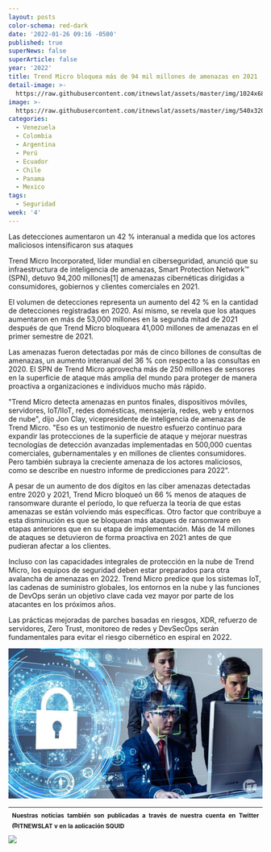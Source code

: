 ```yaml
---
layout: posts
color-schema: red-dark
date: '2022-01-26 09:16 -0500'
published: true
superNews: false
superArticle: false
year: '2022'
title: Trend Micro bloquea más de 94 mil millones de amenazas en 2021
detail-image: >-
  https://raw.githubusercontent.com/itnewslat/assets/master/img/1024x680/estrategia-de-seguridad-g.jpg
image: >-
  https://raw.githubusercontent.com/itnewslat/assets/master/img/540x320/estrategia-de-seguridad-p.jpg
categories:
  - Venezuela
  - Colombia
  - Argentina
  - Perú
  - Ecuador
  - Chile
  - Panama
  - Mexico
tags:
  - Seguridad
week: '4'
---
```

Las detecciones aumentaron un 42 % interanual a medida que los actores maliciosos intensificaron sus ataques

Trend Micro Incorporated, líder mundial en ciberseguridad, anunció que su infraestructura de inteligencia de amenazas, Smart Protection Network™ (SPN), detuvo 94,200 millones[1] de amenazas cibernéticas dirigidas a consumidores, gobiernos y clientes comerciales en 2021.
 
El volumen de detecciones representa un aumento del 42 % en la cantidad de detecciones registradas en 2020. Así mismo, se revela que los ataques aumentaron en más de 53,000 millones en la segunda mitad de 2021 después de que Trend Micro bloqueara 41,000 millones de amenazas en el primer semestre de 2021.
 
Las amenazas fueron detectadas por más de cinco billones de consultas de amenazas, un aumento interanual del 36 % con respecto a las consultas en 2020. El SPN de Trend Micro aprovecha más de 250 millones de sensores en la superficie de ataque más amplia del mundo para proteger de manera proactiva a organizaciones e individuos mucho más rápido.
 
"Trend Micro detecta amenazas en puntos finales, dispositivos móviles, servidores, IoT/IIoT, redes domésticas, mensajería, redes, web y entornos de nube", dijo Jon Clay, vicepresidente de inteligencia de amenazas de Trend Micro. "Eso es un testimonio de nuestro esfuerzo continuo para expandir las protecciones de la superficie de ataque y mejorar nuestras tecnologías de detección avanzadas implementadas en 500,000 cuentas comerciales, gubernamentales y en millones de clientes consumidores. Pero también subraya la creciente amenaza de los actores maliciosos, como se describe en nuestro informe de predicciones para 2022".
 
A pesar de un aumento de dos dígitos en las ciber amenazas detectadas entre 2020 y 2021, Trend Micro bloqueó un 66 % menos de ataques de ransomware durante el período, lo que refuerza la teoría de que estas amenazas se están volviendo más específicas. Otro factor que contribuye a esta disminución es que se bloquean más ataques de ransomware en etapas anteriores que en su etapa de implementación. Más de 14 millones de ataques se detuvieron de forma proactiva en 2021 antes de que pudieran afectar a los clientes.
 
Incluso con las capacidades integrales de protección en la nube de Trend Micro, los equipos de seguridad deben estar preparados para otra avalancha de amenazas en 2022. Trend Micro predice que los sistemas IoT, las cadenas de suministro globales, los entornos en la nube y las funciones de DevOps serán un objetivo clave cada vez mayor por parte de los atacantes en los próximos años.
 
Las prácticas mejoradas de parches basadas en riesgos, XDR, refuerzo de servidores, Zero Trust, monitoreo de redes y DevSecOps serán fundamentales para evitar el riesgo cibernético en espiral en 2022.

![](https://raw.githubusercontent.com/itnewslat/assets/master/img/540x320/estrategia-de-seguridad-p.jpg)

<table style="height: 42px;" width="569">
<tbody>
<tr>
<td style="text-align: justify;"><sub><strong>Nuestras noticias también son publicadas a través de nuestra cuenta en Twitter <a href="https://twitter.com/itnewslat?lang=es">@ITNEWSLAT</a> y en la aplicación <a href="https://squidapp.co/en/">SQUID</a></strong></sub></td>
</tr>
</tbody>
</table>

<img src="https://tracker.metricool.com/c3po.jpg?hash=56f88a41e39ab42c063cc51676587a04"/>